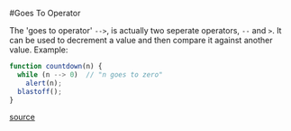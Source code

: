 #Goes To Operator

The 'goes to operator' `-->`, is actually two seperate operators, `--` and `>`. It can be used to decrement a value and then compare it against another value.
Example:
```javascript
function countdown(n) {
  while (n --> 0)  // "n goes to zero"
    alert(n);
  blastoff();
}
```
[source](http://stackoverflow.com/questions/1642028/what-is-the-name-of-the-operator)
